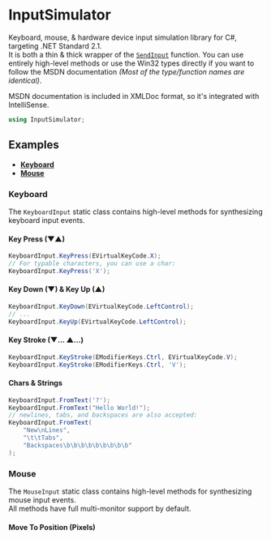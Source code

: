 # InputSimulator

Keyboard, mouse, & hardware device input simulation library for C#, targeting .NET Standard 2.1.  
It is both a thin & thick wrapper of the [`SendInput`](https://learn.microsoft.com/en-us/windows/win32/api/winuser/nf-winuser-sendinput) function. You can use entirely high-level methods or use the Win32 types directly if you want to follow the MSDN documentation *(Most of the type/function names are identical)*.  

MSDN documentation is included in XMLDoc format, so it's integrated with IntelliSense.

```csharp
using InputSimulator;
```

## Examples

- [**Keyboard**](#keyboard)
- [**Mouse**](#mouse)

### Keyboard

The `KeyboardInput` static class contains high-level methods for synthesizing keyboard input events.

#### Key Press (▼▲)
```csharp
KeyboardInput.KeyPress(EVirtualKeyCode.X);
// For typable characters, you can use a char:
KeyboardInput.KeyPress('X');
```

#### Key Down (▼) & Key Up (▲)
```csharp
KeyboardInput.KeyDown(EVirtualKeyCode.LeftControl);
// ...
KeyboardInput.KeyUp(EVirtualKeyCode.LeftControl);
```

#### Key Stroke (▼... ▲...)
```csharp
KeyboardInput.KeyStroke(EModifierKeys.Ctrl, EVirtualKeyCode.V);
KeyboardInput.KeyStroke(EModifierKeys.Ctrl, 'V');
```

#### Chars & Strings

```csharp
KeyboardInput.FromText('?');
KeyboardInput.FromText("Hello World!");
// newlines, tabs, and backspaces are also accepted:
KeyboardInput.FromText(
    "New\nLines",
    "\t\tTabs",
    "Backspaces\b\b\b\b\b\b\b\b\b"
);
```

### Mouse

The `MouseInput` static class contains high-level methods for synthesizing mouse input events.  
All methods have full multi-monitor support by default.

#### Move To Position (Pixels)

```csharp

```
